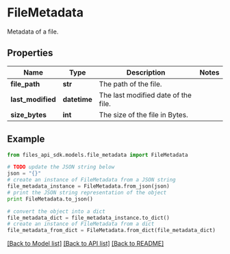 # FileMetadata

Metadata of a file.

## Properties
Name | Type | Description | Notes
------------ | ------------- | ------------- | -------------
**file_path** | **str** | The path of the file. | 
**last_modified** | **datetime** | The last modified date of the file. | 
**size_bytes** | **int** | The size of the file in Bytes. | 

## Example

```python
from files_api_sdk.models.file_metadata import FileMetadata

# TODO update the JSON string below
json = "{}"
# create an instance of FileMetadata from a JSON string
file_metadata_instance = FileMetadata.from_json(json)
# print the JSON string representation of the object
print FileMetadata.to_json()

# convert the object into a dict
file_metadata_dict = file_metadata_instance.to_dict()
# create an instance of FileMetadata from a dict
file_metadata_from_dict = FileMetadata.from_dict(file_metadata_dict)
```
[[Back to Model list]](../README.md#documentation-for-models) [[Back to API list]](../README.md#documentation-for-api-endpoints) [[Back to README]](../README.md)


